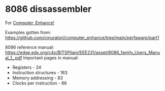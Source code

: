 # 8086 dissassembler

For [Computer, Enhance!](https://www.computerenhance.com/)

Examples gotten from: https://github.com/cmuratori/computer_enhance/tree/main/perfaware/part1

8086 reference manual: https://edge.edx.org/c4x/BITSPilani/EEE231/asset/8086_family_Users_Manual_1_.pdf
Important pages in manual:
* Registers - 24
* Instruction structures - 163
* Memory addressing - 83
* Clocks per instruction - 66